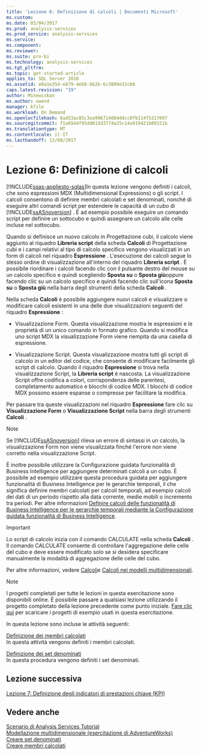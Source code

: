 ```yaml
---
title: 'Lezione 6: Definizione di calcoli | Documenti Microsoft'
ms.custom: 
ms.date: 03/04/2017
ms.prod: analysis-services
ms.prod_service: analysis-services
ms.service: 
ms.component: 
ms.reviewer: 
ms.suite: pro-bi
ms.technology: analysis-services
ms.tgt_pltfrm: 
ms.topic: get-started-article
applies_to: SQL Server 2016
ms.assetid: e0a1e354-e879-4eb8-bb2b-6c3809e32cb6
caps.latest.revision: "19"
author: Minewiskan
ms.author: owend
manager: kfile
ms.workload: On Demand
ms.openlocfilehash: 6ad53ac85c3ea996714684d4cc0fb114f5317697
ms.sourcegitcommit: f1a6944f95dd015d3774a25c14a919421b09151b
ms.translationtype: MT
ms.contentlocale: it-IT
ms.lasthandoff: 12/08/2017
---
```

# <a name="lesson-6-defining-calculations"></a>Lezione 6: Definizione di calcoli
[!INCLUDE[ssas-appliesto-sqlas](../includes/ssas-appliesto-sqlas.md)]In questa lezione vengono definiti i calcoli, che sono espressioni MDX (Multidimensional Expressions) o gli script. I calcoli consentono di definire membri calcolati e set denominati, nonché di eseguire altri comandi script per estendere le capacità di un cubo di [!INCLUDE[ssASnoversion](../includes/ssasnoversion-md.md)] . È ad esempio possibile eseguire un comando script per definire un sottocubo e quindi assegnare un calcolo alle celle incluse nel sottocubo.  
  
Quando si definisce un nuovo calcolo in Progettazione cubi, il calcolo viene aggiunto al riquadro **Libreria script** della scheda **Calcoli** di Progettazione cubi e i campi relativi al tipo di calcolo specifico vengono visualizzati in un form di calcoli nel riquadro **Espressione** . L'esecuzione dei calcoli segue lo stesso ordine di visualizzazione all'interno del riquadro **Libreria script** . È possibile riordinare i calcoli facendo clic con il pulsante destro del mouse su un calcolo specifico e quindi scegliendo **Sposta su** o **Sposta giù**oppure facendo clic su un calcolo specifico e quindi facendo clic sull'icona **Sposta su** o **Sposta giù** nella barra degli strumenti della scheda **Calcoli** .  
  
Nella scheda **Calcoli** è possibile aggiungere nuovi calcoli e visualizzare o modificare calcoli esistenti in una delle due visualizzazioni seguenti del riquadro **Espressione** :  
  
-   Visualizzazione Form. Questa visualizzazione mostra le espressioni e le proprietà di un unico comando in formato grafico. Quando si modifica uno script MDX la visualizzazione Form viene riempita da una casella di espressione.  
  
-   Visualizzazione Script. Questa visualizzazione mostra tutti gli script di calcolo in un editor del codice, che consente di modificare facilmente gli script di calcolo. Quando il riquadro **Espressione** si trova nella visualizzazione Script, la **Libreria script** è nascosta. La visualizzazione Script offre codifica a colori, corrispondenza delle parentesi, completamento automatico e blocchi di codice MDX. I blocchi di codice MDX possono essere espanse o compresse per facilitare la modifica.  
  
Per passare tra queste visualizzazioni nel riquadro **Espressione** fare clic su **Visualizzazione Form** o **Visualizzazione Script** nella barra degli strumenti **Calcoli** .  
  
> [!NOTE]  
> Se [!INCLUDE[ssASnoversion](../includes/ssasnoversion-md.md)] rileva un errore di sintassi in un calcolo, la visualizzazione Form non viene visualizzata finché l'errore non viene corretto nella visualizzazione Script.  
  
È inoltre possibile utilizzare la Configurazione guidata funzionalità di Business Intelligence per aggiungere determinati calcoli a un cubo. È possibile ad esempio utilizzare questa procedura guidata per aggiungere funzionalità di Business Intelligence per le gerarchie temporali, il che significa definire membri calcolati per calcoli temporali, ad esempio calcoli dei dati di un periodo rispetto alla data corrente, medie mobili o incremento tra periodi. Per altre informazioni [Definire calcoli delle funzionalità di Business Intelligence per le gerarchie temporali mediante la Configurazione guidata funzionalità di Business Intelligence](../analysis-services/multidimensional-models/define-time-intelligence-calculations-using-the-business-intelligence-wizard.md).  
  
> [!IMPORTANT]  
> Lo script di calcolo inizia con il comando CALCULATE nella scheda **Calcoli** . Il comando CALCULATE consente di controllare l'aggregazione delle celle del cubo e deve essere modificato solo se si desidera specificare manualmente la modalità di aggregazione delle celle del cubo.  
  
Per altre informazioni, vedere [Calcoli](../analysis-services/multidimensional-models-olap-logical-cube-objects/calculations.md)e [Calcoli nei modelli multidimensionali](../analysis-services/multidimensional-models/calculations-in-multidimensional-models.md).  
  
> [!NOTE]  
> I progetti completati per tutte le lezioni in questa esercitazione sono disponibili online. È possibile passare a qualsiasi lezione utilizzando il progetto completato della lezione precedente come punto iniziale. [Fare clic qui](http://go.microsoft.com/fwlink/?LinkID=221866) per scaricare i progetti di esempio usati in questa esercitazione.  
  
In questa lezione sono incluse le attività seguenti:  
  
[Definizione dei membri calcolati](../analysis-services/lesson-6-1-defining-calculated-members.md)  
In questa attività vengono definiti i membri calcolati.  
  
[Definizione dei set denominati](../analysis-services/lesson-6-2-defining-named-sets.md)  
In questa procedura vengono definiti i set denominati.  
  
## <a name="next-lesson"></a>Lezione successiva  
[Lezione 7: Definizione degli indicatori di prestazioni chiave &#40;KPI&#41;](../analysis-services/lesson-7-defining-key-performance-indicators-kpis.md)  
  
## <a name="see-also"></a>Vedere anche  
[Scenario di Analysis Services Tutorial](../analysis-services/analysis-services-tutorial-scenario.md)  
[Modellazione multidimensionale &#40;esercitazione di AdventureWorks&#41;](../analysis-services/multidimensional-modeling-adventure-works-tutorial.md)  
[Creare set denominati](../analysis-services/multidimensional-models/create-named-sets.md)  
[Creare membri calcolati](../analysis-services/multidimensional-models/create-calculated-members.md)  
  
  
  

